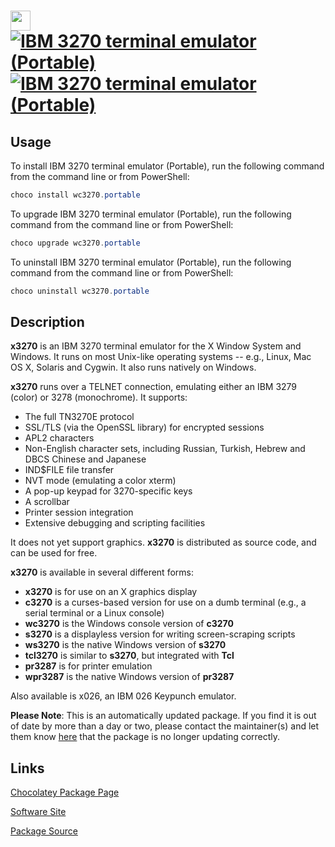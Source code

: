 ﻿# <img src="https://cdn.jsdelivr.net/gh/mkevenaar/chocolatey-packages@272cf81eb8f4d8b09d22cbd0d96c803153010f24/icons/wc3270.png" width="32" height="32"/> [![IBM 3270 terminal emulator (Portable)](https://img.shields.io/chocolatey/v/wc3270.portable.svg?label=IBM+3270+terminal+emulator+(Portable))](https://community.chocolatey.org/packages/wc3270.portable) [![IBM 3270 terminal emulator (Portable)](https://img.shields.io/chocolatey/dt/wc3270.portable.svg)](https://community.chocolatey.org/packages/wc3270.portable)

## Usage

To install IBM 3270 terminal emulator (Portable), run the following command from the command line or from PowerShell:

```powershell
choco install wc3270.portable
```

To upgrade IBM 3270 terminal emulator (Portable), run the following command from the command line or from PowerShell:

```powershell
choco upgrade wc3270.portable
```

To uninstall IBM 3270 terminal emulator (Portable), run the following command from the command line or from PowerShell:

```powershell
choco uninstall wc3270.portable
```

## Description

**x3270** is an IBM 3270 terminal emulator for the X Window System and Windows. It runs on most Unix-like operating systems -- e.g., Linux, Mac OS X, Solaris and Cygwin. It also runs natively on Windows.

**x3270** runs over a TELNET connection, emulating either an IBM 3279 (color) or 3278 (monochrome). It supports:

- The full TN3270E protocol
- SSL/TLS (via the OpenSSL library) for encrypted sessions
- APL2 characters
- Non-English character sets, including Russian, Turkish, Hebrew and DBCS Chinese and Japanese
- IND$FILE file transfer
- NVT mode (emulating a color xterm)
- A pop-up keypad for 3270-specific keys
- A scrollbar
- Printer session integration
- Extensive debugging and scripting facilities

It does not yet support graphics. **x3270** is distributed as source code, and can be used for free.

**x3270** is available in several different forms:

- **x3270** is for use on an X graphics display
- **c3270** is a curses-based version for use on a dumb terminal (e.g., a serial terminal or a Linux console)
- **wc3270** is the Windows console version of **c3270**
- **s3270** is a displayless version for writing screen-scraping scripts
- **ws3270** is the native Windows version of **s3270**
- **tcl3270** is similar to **s3270**, but integrated with **Tcl**
- **pr3287** is for printer emulation
- **wpr3287** is the native Windows version of **pr3287**

Also available is x026, an IBM 026 Keypunch emulator.

**Please Note**: This is an automatically updated package. If you find it is
out of date by more than a day or two, please contact the maintainer(s) and
let them know [here](https://github.com/mkevenaar/chocolatey-packages/issues) that the package is no longer updating correctly.


## Links

[Chocolatey Package Page](https://community.chocolatey.org/packages/wc3270.portable)

[Software Site](http://x3270.bgp.nu/)

[Package Source](https://github.com/mkevenaar/chocolatey-packages/tree/master/automatic/wc3270.portable)

